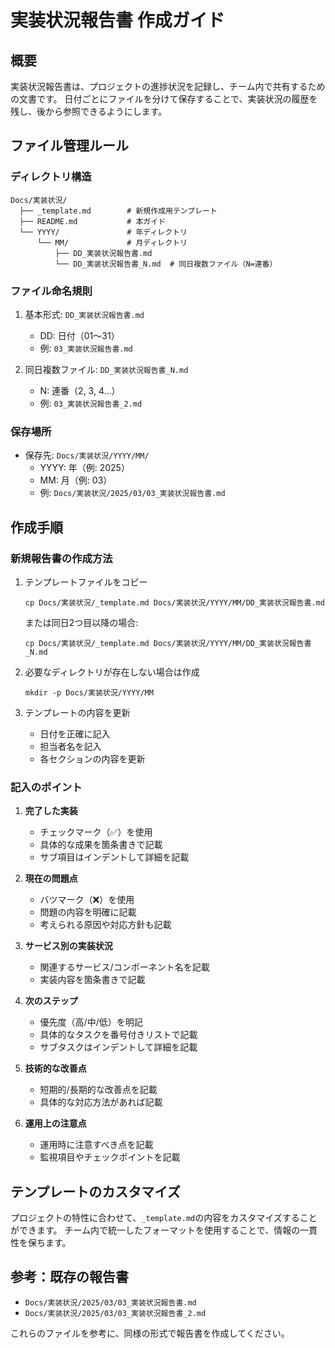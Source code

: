 # 実装状況報告書 作成ガイド

## 概要

実装状況報告書は、プロジェクトの進捗状況を記録し、チーム内で共有するための文書です。
日付ごとにファイルを分けて保存することで、実装状況の履歴を残し、後から参照できるようにします。

## ファイル管理ルール

### ディレクトリ構造

```
Docs/実装状況/
  ├── _template.md        # 新規作成用テンプレート
  ├── README.md           # 本ガイド
  └── YYYY/               # 年ディレクトリ
      └── MM/             # 月ディレクトリ
          ├── DD_実装状況報告書.md
          └── DD_実装状況報告書_N.md  # 同日複数ファイル（N=連番）
```

### ファイル命名規則

1. 基本形式: `DD_実装状況報告書.md`
   - DD: 日付（01〜31）
   - 例: `03_実装状況報告書.md`

2. 同日複数ファイル: `DD_実装状況報告書_N.md`
   - N: 連番（2, 3, 4...）
   - 例: `03_実装状況報告書_2.md`

### 保存場所

- 保存先: `Docs/実装状況/YYYY/MM/`
  - YYYY: 年（例: 2025）
  - MM: 月（例: 03）
  - 例: `Docs/実装状況/2025/03/03_実装状況報告書.md`

## 作成手順

### 新規報告書の作成方法

1. テンプレートファイルをコピー
   ```
   cp Docs/実装状況/_template.md Docs/実装状況/YYYY/MM/DD_実装状況報告書.md
   ```

   または同日2つ目以降の場合:
   ```
   cp Docs/実装状況/_template.md Docs/実装状況/YYYY/MM/DD_実装状況報告書_N.md
   ```

2. 必要なディレクトリが存在しない場合は作成
   ```
   mkdir -p Docs/実装状況/YYYY/MM
   ```

3. テンプレートの内容を更新
   - 日付を正確に記入
   - 担当者名を記入
   - 各セクションの内容を更新

### 記入のポイント

1. **完了した実装**
   - チェックマーク（✅）を使用
   - 具体的な成果を箇条書きで記載
   - サブ項目はインデントして詳細を記載

2. **現在の問題点**
   - バツマーク（❌）を使用
   - 問題の内容を明確に記載
   - 考えられる原因や対応方針も記載

3. **サービス別の実装状況**
   - 関連するサービス/コンポーネント名を記載
   - 実装内容を箇条書きで記載

4. **次のステップ**
   - 優先度（高/中/低）を明記
   - 具体的なタスクを番号付きリストで記載
   - サブタスクはインデントして詳細を記載

5. **技術的な改善点**
   - 短期的/長期的な改善点を記載
   - 具体的な対応方法があれば記載

6. **運用上の注意点**
   - 運用時に注意すべき点を記載
   - 監視項目やチェックポイントを記載

## テンプレートのカスタマイズ

プロジェクトの特性に合わせて、`_template.md`の内容をカスタマイズすることができます。
チーム内で統一したフォーマットを使用することで、情報の一貫性を保ちます。

## 参考：既存の報告書

- `Docs/実装状況/2025/03/03_実装状況報告書.md`
- `Docs/実装状況/2025/03/03_実装状況報告書_2.md`

これらのファイルを参考に、同様の形式で報告書を作成してください。
